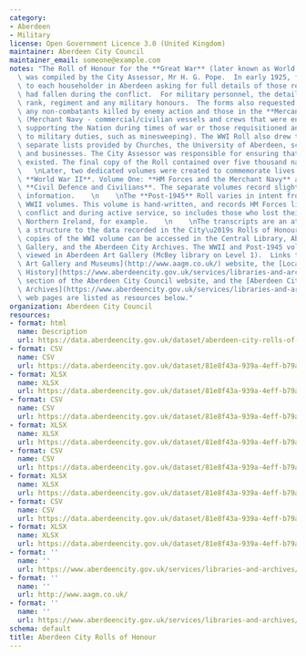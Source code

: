 ```yaml
---
category:
- Aberdeen
- Military
license: Open Government Licence 3.0 (United Kingdom)
maintainer: Aberdeen City Council
maintainer_email: someone@example.com
notes: "The Roll of Honour for the **Great War** (later known as World War I or WWI)\
  \ was compiled by the City Assessor, Mr H. G. Pope.  In early 1925, forms were sent\
  \ to each householder in Aberdeen asking for full details of those relatives who\
  \ had fallen during the conflict.  For military personnel, the details included\
  \ rank, regiment and any military honours.  The forms also requested details of\
  \ any non-combatants killed by enemy action and those in the **Mercantile Marine**\
  \ (Merchant Navy - commercial/civilian vessels and crews that were engaged in activity\
  \ supporting the Nation during times of war or those requisitioned and reassigned\
  \ to military duties, such as minesweeping). The WWI Roll also drew together many\
  \ separate lists provided by Churches, the University of Aberdeen, schools, guilds\
  \ and businesses. The City Assessor was responsible for ensuring that no duplications\
  \ existed. The final copy of the Roll contained over five thousand names.   \n \
  \   \nLater, two dedicated volumes were created to commemorate lives lost during\
  \ **World War II**. Volume One: **HM Forces and the Merchant Navy** and Volume Two:\
  \ **Civil Defence and Civilians**. The separate volumes record slightly different\
  \ information.    \n    \nThe **Post-1945** Roll varies in intent from the WWI and\
  \ WWII volumes. This volume is hand-written, and records HM Forces lives lost in\
  \ conflict and during active service, so includes those who lost their lives in\
  \ Northern Ireland, for example.    \n    \nThe transcripts are an attempt to provide\
  \ a structure to the data recorded in the City\u2019s Rolls of Honour. Original\
  \ copies of the WWI volume can be accessed in the Central Library, Aberdeen Art\
  \ Gallery, and the Aberdeen City Archives. The WWII and Post-1945 volumes can be\
  \ viewed in Aberdeen Art Gallery (McBey library on Level 1).  Links to the [Aberdeen\
  \ Art Gallery and Museums](http://www.aagm.co.uk/) website, the [Local and Family\
  \ History](https://www.aberdeencity.gov.uk/services/libraries-and-archives/local-and-family-history)\
  \ section of the Aberdeen City Council website, and the [Aberdeen City and Aberdeenshire\
  \ Archives](https://www.aberdeencity.gov.uk/services/libraries-and-archives/aberdeen-city-and-aberdeenshire-archives)\
  \ web pages are listed as resources below."
organization: Aberdeen City Council
resources:
- format: html
  name: Description
  url: https://data.aberdeencity.gov.uk/dataset/aberdeen-city-rolls-of-honour
- format: CSV
  name: CSV
  url: https://data.aberdeencity.gov.uk/dataset/81e8f43a-939a-4eff-b79a-03bddb2c5e75/resource/9f66bf1e-c2bf-4fdf-89d9-05c8c85954c6/download/rollww1_opendata_v1.csv
- format: XLSX
  name: XLSX
  url: https://data.aberdeencity.gov.uk/dataset/81e8f43a-939a-4eff-b79a-03bddb2c5e75/resource/80a6d0c8-9fb7-47dc-b04f-ec0e576495c6/download/rollww1_opendata_v1.xlsx
- format: CSV
  name: CSV
  url: https://data.aberdeencity.gov.uk/dataset/81e8f43a-939a-4eff-b79a-03bddb2c5e75/resource/2e8539e9-4a26-4b1d-a4f0-4b51a0939bb0/download/rollwwiiparti_hmf_merch_opendata_v1.csv
- format: XLSX
  name: XLSX
  url: https://data.aberdeencity.gov.uk/dataset/81e8f43a-939a-4eff-b79a-03bddb2c5e75/resource/a8ccd079-652e-4149-8541-19050bcaa63c/download/rollwwiiparti_hmf_merch_opendata_v1.xlsx
- format: CSV
  name: CSV
  url: https://data.aberdeencity.gov.uk/dataset/81e8f43a-939a-4eff-b79a-03bddb2c5e75/resource/87300c10-4d12-4814-9211-3567c070adb2/download/rollwwiipartii_civ_opendata_v1.csv
- format: XLSX
  name: XLSX
  url: https://data.aberdeencity.gov.uk/dataset/81e8f43a-939a-4eff-b79a-03bddb2c5e75/resource/1084f006-8fd0-4244-84ed-cc17bfa25de5/download/rollwwiipartii_civ_opendata_v1.xlsx
- format: CSV
  name: CSV
  url: https://data.aberdeencity.gov.uk/dataset/81e8f43a-939a-4eff-b79a-03bddb2c5e75/resource/22d1ab57-b2a7-40d6-8a5c-d3b0945300a4/download/rollpost1945_opendata_v1.csv
- format: XLSX
  name: XLSX
  url: https://data.aberdeencity.gov.uk/dataset/81e8f43a-939a-4eff-b79a-03bddb2c5e75/resource/3003a76b-fa7c-4532-98e9-ce4663794029/download/rollpost1945_opendata_v1.xlsx
- format: ''
  name: ''
  url: https://www.aberdeencity.gov.uk/services/libraries-and-archives/aberdeen-city-and-aberdeenshire-archives
- format: ''
  name: ''
  url: http://www.aagm.co.uk/
- format: ''
  name: ''
  url: https://www.aberdeencity.gov.uk/services/libraries-and-archives/local-and-family-history
schema: default
title: Aberdeen City Rolls of Honour
---
```

